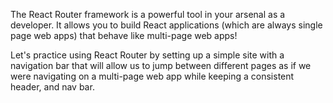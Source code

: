 The React Router framework is a powerful tool in your arsenal as a developer. It allows you to build React applications (which are always single page web apps) that behave like multi-page web apps!

Let's practice using React Router by setting up a simple site with a navigation bar that will allow us to jump between different pages as if we were navigating on a multi-page web app while keeping a consistent header, and nav bar.